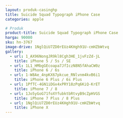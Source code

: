 ```yaml
---
layout: produk-casinghp
title: Suicide Squad Typograph iPhone Case
categories: apple

# Produk
product-title: Suicide Squad Typograph iPhone Case
harga: 90000
sku: hn-3767
image-drive: 1NglQiU7ZD0rEUz4KHgh91U-cmHZbWtvq
gallery:
  - url: 1_AX96NongJR9kl8Cgh3HE_1jvFzZd-jL
    title: iPhone 5 / 5s / SE
  - url: 1L1_HMbgGEcoapa7JfIczN8N5fAhaCW0z
    title: iPhone 6 / 6s
  - url: 1-W8Ae_4npKX67pkcue_RNlvnm4kvB6i1
    title: iPhone 6 Plus / 6s Plus
  - url: 1PfTC-4GN1iDGx4xPRY18zPq6KiQ-KrET
    title: iPhone 7 / 8
  - url: 1Jo5yGoG71foXYfubktbRtvyB9cZpHVGS
    title: iPhone 7 Plus / 8 Plus
  - url: 1NglQiU7ZD0rEUz4KHgh91U-cmHZbWtvq
    title: iPhone X
---
```

